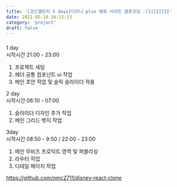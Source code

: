 ```yaml
---
title: '[코드챌린지 5 days]디지니 plus 해외 사이트 클론코딩 -[1][2][3]'
date: 2021-05-10 16:21:13
category: 'project'
draft: false
---
```


###

1 day <br />
시작시간 21:00 - 23:00

1. 프로젝트 세팅
2. 헤더 공통 컴포넌트 ui 작업
3. 메인 초안 작업 및 슬릭 슬라이더 적용

2 day <br />
시작시간 06:10 - 07:00

1. 슬라이더 디자인 추가 작업
2. 메인 그리드 뱃지 작업

3day <br />
시작시간 08:50 - 9:50 / 22:00 - 23:00

1. 메인 무비즈 프로덕트 영역 및 퍼블리싱
2. 라우터 작업
3. 디테일 페이지 작업

https://github.com/nmc2711/disney-react-clone
